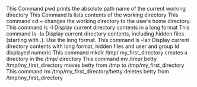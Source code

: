 This Command pwd prints the absolute path name of the current working directory
This Command ls lists contents of the working directory
This command cd ~ changes the working directory to the user’s home directory.
This command ls -l Display current directory contents in a long format
This command ls -la Display current directory contents, including hidden files (starting with .). Use the long format.
This command ls -lan Display current directory contents with long format, hidden files and user and group Id displayed numeric
This command mkdir /tmp/ my_first_directory  creates a directory in the /tmp/ directory
This command mv /tmp/ betty /tmp/my_first_directory moves betty from /tmp to /tmp/my_first_directory
This command rm /tmp/my_first_directory/betty deletes betty from /tmp/my_first_directory
